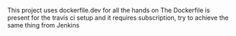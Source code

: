 This project uses dockerfile.dev for all the hands on 
The Dockerfile is present for the travis ci setup and it requires subscription, try to achieve the same thing from Jenkins